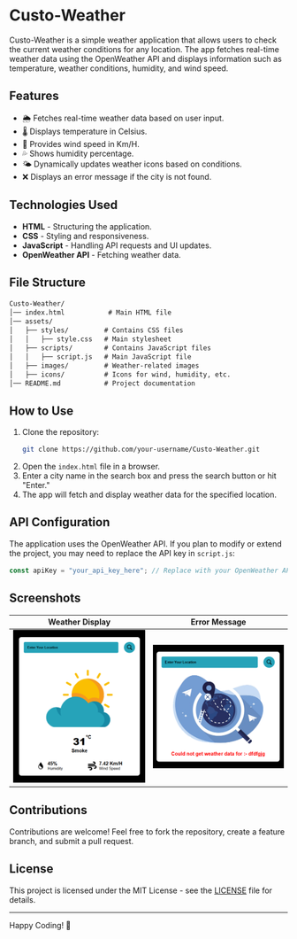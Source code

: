 # Custo-Weather

Custo-Weather is a simple weather application that allows users to check the current weather conditions for any location. The app fetches real-time weather data using the OpenWeather API and displays information such as temperature, weather conditions, humidity, and wind speed.

## Features
- 🌦️ Fetches real-time weather data based on user input.
- 🌡️ Displays temperature in Celsius.
- 💨 Provides wind speed in Km/H.
- 💦 Shows humidity percentage.
- 🌤️ Dynamically updates weather icons based on conditions.
- ❌ Displays an error message if the city is not found.

## Technologies Used
- **HTML** - Structuring the application.
- **CSS** - Styling and responsiveness.
- **JavaScript** - Handling API requests and UI updates.
- **OpenWeather API** - Fetching weather data.

## File Structure
```
Custo-Weather/
│── index.html           # Main HTML file
│── assets/
│   ├── styles/         # Contains CSS files
│   │   ├── style.css   # Main stylesheet
│   ├── scripts/        # Contains JavaScript files
│   │   ├── script.js   # Main JavaScript file
│   ├── images/         # Weather-related images
│   ├── icons/          # Icons for wind, humidity, etc.
│── README.md           # Project documentation
```

## How to Use
1. Clone the repository:
   ```bash
   git clone https://github.com/your-username/Custo-Weather.git
   ```
2. Open the `index.html` file in a browser.
3. Enter a city name in the search box and press the search button or hit "Enter."
4. The app will fetch and display weather data for the specified location.

## API Configuration
The application uses the OpenWeather API. If you plan to modify or extend the project, you may need to replace the API key in `script.js`:
```js
const apiKey = "your_api_key_here"; // Replace with your OpenWeather API key
```

## Screenshots
| Weather Display | Error Message |
|----------------|--------------|
| ![Weather](assets/images/weather-app.png) | ![Error](assets/images/weather-error.png) |

## Contributions
Contributions are welcome! Feel free to fork the repository, create a feature branch, and submit a pull request.

## License
This project is licensed under the MIT License - see the [LICENSE](LICENSE) file for details.

---

Happy Coding! 🚀

